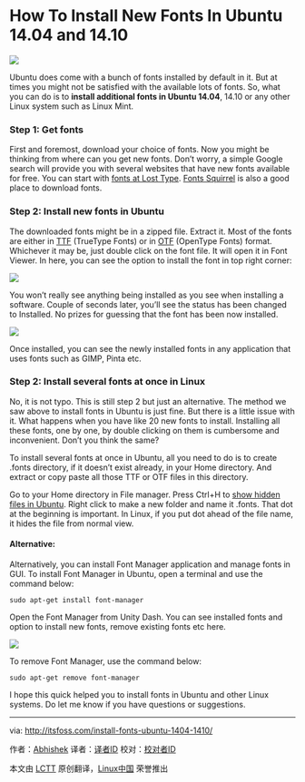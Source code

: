 How To Install New Fonts In Ubuntu 14.04 and 14.10
================================================================================
![](http://itsfoss.itsfoss.netdna-cdn.com/wp-content/uploads/2015/01/fonts.jpg)

Ubuntu does come with a bunch of fonts installed by default in it. But at times you might not be satisfied with the available lots of fonts. So, what you can do is to **install additional fonts in Ubuntu 14.04**, 14.10 or any other Linux system such as Linux Mint.

### Step 1: Get fonts ###

First and foremost, download your choice of fonts. Now you might be thinking from where can you get new fonts. Don’t worry, a simple Google search will provide you with several websites that have new fonts available for free. You can start with [fonts at Lost Type][1]. [Fonts Squirrel][2] is also a good place to download fonts.

### Step 2: Install new fonts in Ubuntu ###

The downloaded fonts might be in a zipped file. Extract it. Most of the fonts are either in [TTF][3] (TrueType Fonts) or in [OTF][4] (OpenType Fonts) format. Whichever it may be, just double click on the font file. It will open it in Font Viewer. In here, you can see the option to install the font in top right corner:

![](http://itsfoss.itsfoss.netdna-cdn.com/wp-content/uploads/2015/01/Install_New_Fonts_Ubuntu.png)

You won’t really see anything being installed as you see when installing a software. Couple of seconds later, you’ll see the status has been changed to Installed. No prizes for guessing that the font has been now installed.

![](http://itsfoss.itsfoss.netdna-cdn.com/wp-content/uploads/2015/01/Install_New_Fonts_Ubuntu_1.png)

Once installed, you can see the newly installed fonts in any application that uses fonts such as GIMP, Pinta etc.

### Step 2: Install several fonts at once in Linux ###

No, it is not typo. This is still step 2 but just an alternative. The method we saw above to install fonts in Ubuntu is just fine. But there is a little issue with it. What happens when you have like 20 new fonts to install. Installing all these fonts, one by one, by double clicking on them is cumbersome and inconvenient. Don’t you think the same?

To install several fonts at once in Ubuntu, all you need to do is to create .fonts directory, if it doesn’t exist already, in your Home directory. And extract or copy paste all those TTF or OTF files in this directory.

Go to your Home directory in File manager. Press Ctrl+H to [show hidden files in Ubuntu][5]. Right click to make a new folder and name it .fonts. That dot at the beginning is important. In Linux, if you put dot ahead of the file name, it hides the file from normal view.

#### Alternative: ####

Alternatively, you can install Font Manager application and manage fonts in GUI. To install Font Manager in Ubuntu, open a terminal and use the command below:

    sudo apt-get install font-manager

Open the Font Manager from Unity Dash. You can see installed fonts and option to install new fonts, remove existing fonts etc here.

![](http://itsfoss.itsfoss.netdna-cdn.com/wp-content/uploads/2015/01/Font_Manager_Ubuntu.jpeg)

To remove Font Manager, use the command below:

    sudo apt-get remove font-manager

I hope this quick helped you to install fonts in Ubuntu and other Linux systems. Do let me know if you have questions or suggestions.

--------------------------------------------------------------------------------

via: http://itsfoss.com/install-fonts-ubuntu-1404-1410/

作者：[Abhishek][a]
译者：[译者ID](https://github.com/译者ID)
校对：[校对者ID](https://github.com/校对者ID)

本文由 [LCTT](https://github.com/LCTT/TranslateProject) 原创翻译，[Linux中国](http://linux.cn/) 荣誉推出

[a]:http://itsfoss.com/author/Abhishek/
[1]:http://www.losttype.com/browse/
[2]:http://www.fontsquirrel.com/
[3]:http://en.wikipedia.org/wiki/TrueType
[4]:http://en.wikipedia.org/wiki/OpenType
[5]:http://itsfoss.com/hide-folders-and-show-hidden-files-in-ubuntu-beginner-trick/